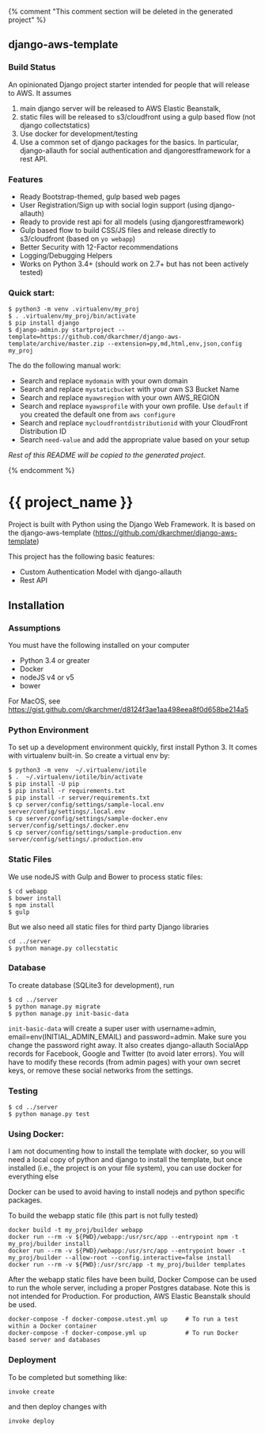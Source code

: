 {% comment "This comment section will be deleted in the generated project" %}

## django-aws-template ##

### Build Status ###

An opinionated Django project starter intended for people that will release to AWS. It assumes

1. main django server will be released to AWS Elastic Beanstalk,
2. static files will be released to s3/cloudfront using a gulp based flow (not django collectstatics)
3. Use docker for development/testing
4. Use a common set of django packages for the basics. In particular, django-allauth for social authentication
and djangorestframework for a rest API.

### Features ###

- Ready Bootstrap-themed, gulp based web pages
- User Registration/Sign up with social login support (using django-allauth)
- Ready to provide rest api for all models (using djangorestframework)
- Gulp based flow to build CSS/JS files and release directly to s3/cloudfront (based on `yo webapp`)
- Better Security with 12-Factor recommendations
- Logging/Debugging Helpers
- Works on Python 3.4+ (should work on 2.7+ but has not been actively tested)

### Quick start: ###

```
$ python3 -m venv .virtualenv/my_proj
$ . .virtualenv/my_proj/bin/activate
$ pip install django
$ django-admin.py startproject --template=https://github.com/dkarchmer/django-aws-template/archive/master.zip --extension=py,md,html,env,json,config my_proj
```

The do the following manual work:

* Search and replace `mydomain` with your own domain
* Search and replace `mystaticbucket` with your own S3 Bucket Name
* Search and replace `myawsregion` with your own AWS_REGION
* Search and replace `myawsprofile` with your own profile. Use `default` if you created the default one from `aws configure`
* Search and replace `mycloudfrontdistributionid` with your CloudFront Distribution ID
* Search  `need-value` and add the appropriate value based on your setup

*Rest of this README will be copied to the generated project.*

{% endcomment %}

# {{ project_name }} #

Project is built with Python using the Django Web Framework.
It is based on the django-aws-template (https://github.com/dkarchmer/django-aws-template)

This project has the following basic features:

* Custom Authentication Model with django-allauth
* Rest API

## Installation ##

### Assumptions ###

You must have the following installed on your computer

* Python 3.4 or greater
* Docker
* nodeJS v4 or v5
* bower

For MacOS, see https://gist.github.com/dkarchmer/d8124f3ae1aa498eea8f0d658be214a5

### Python Environment ###

To set up a development environment quickly, first install Python 3. It comes with virtualenv built-in. So create a virtual env by:

```
$ python3 -m venv  ~/.virtualenv/iotile
$ .  ~/.virtualenv/iotile/bin/activate
$ pip install -U pip
$ pip install -r requirements.txt
$ pip install -r server/requirements.txt
$ cp server/config/settings/sample-local.env server/config/settings/.local.env
$ cp server/config/settings/sample-docker.env server/config/settings/.docker.env
$ cp server/config/settings/sample-production.env server/config/settings/.production.env
```

### Static Files ###

We use nodeJS with Gulp and Bower to process static files:

```
$ cd webapp
$ bower install
$ npm install
$ gulp
```

But we also need all static files for third party Django libraries

```
cd ../server
$ python manage.py collecstatic
```

### Database ###

To create database (SQLite3 for development), run

```
$ cd ../server
$ python manage.py migrate
$ python manage.py init-basic-data
```

`init-basic-data` will create a super user with username=admin, email=env(INITIAL_ADMIN_EMAIL) and password=admin.
Make sure you change the password right away.
It also creates django-allauth SocialApp records for Facebook, Google and Twitter (to avoid later errors). You will have to modify these records (from admin pages) with your own secret keys, or remove these social networks from the settings.



### Testing ###

```
$ cd ../server
$ python manage.py test
```

### Using Docker: ###

I am not documenting how to install the template with docker, so you will need a local copy of python and django to install the template, but once installed (i.e., the project is on your file system), you can use docker for everything else

Docker can be used to avoid having to install nodejs and python specific packages.

To build the webapp static file (this part is not fully tested)

```
docker build -t my_proj/builder webapp
docker run --rm -v ${PWD}/webapp:/usr/src/app --entrypoint npm -t my_proj/builder install
docker run --rm -v ${PWD}/webapp:/usr/src/app --entrypoint bower -t my_proj/builder --allow-root --config.interactive=false install
docker run --rm -v ${PWD}:/usr/src/app -t my_proj/builder templates
```

After the webapp static files have been build, Docker Compose can be used to run the whole server, including a proper
Postgres database. Note this is not intended for Production. For production, AWS Elastic Beanstalk should be used.

```
docker-compose -f docker-compose.utest.yml up     # To run a test within a Docker container
docker-compose -f docker-compose.yml up           # To run Docker based server and databases
```

### Deployment ###

To be completed but something like:

```
invoke create
```

and then deploy changes with

```
invoke deploy
```
